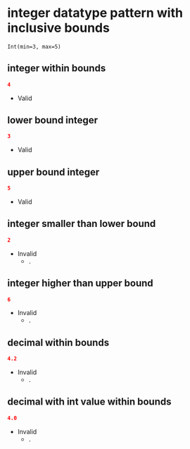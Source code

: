 # integer datatype pattern with inclusive bounds
```jsbp
Int(min=3, max=5)
```

## integer within bounds
```json
4
```
+ Valid

## lower bound integer
```json
3
```
+ Valid

## upper bound integer
```json
5
```
+ Valid

## integer smaller than lower bound
```json
2
```
+ Invalid
    - `.`

## integer higher than upper bound
```json
6
```
+ Invalid
    - `.`

## decimal within bounds
```json
4.2
```
+ Invalid
    - `.`

## decimal with int value within bounds
```json
4.0
```
+ Invalid
    - `.`